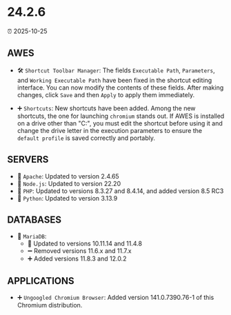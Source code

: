 # 24.2.6

⏰ 2025-10-25

## AWES
- 🛠️ `Shortcut Toolbar Manager`: The fields `Executable Path`, `Parameters`, and `Working Executable Path` have been fixed in the shortcut editing interface. You can now modify the contents of these fields. After making changes, click `Save` and then `Apply` to apply them immediately.

- ➕ `Shortcuts`: New shortcuts have been added.
Among the new shortcuts, the one for launching `chromium` stands out. If AWES is installed on a drive other than "C:\", you must edit the shortcut before using it and change the drive letter in the execution parameters to ensure the `default profile` is saved correctly and portably.

## SERVERS
- 🔄 `Apache`: Updated to version 2.4.65  
- 🔄 `Node.js`: Updated to version 22.20  
- 🔄 `PHP`: Updated to versions 8.3.27 and 8.4.14, and added version 8.5 RC3  
- 🔄 `Python`: Updated to version 3.13.9  

## DATABASES
- 🔄 `MariaDB`:  
    - 🔄 Updated to versions 10.11.14 and 11.4.8  
    - ➖ Removed versions 11.6.x and 11.7.x  
    - ➕ Added versions 11.8.3 and 12.0.2  

## APPLICATIONS
- ➕ `Ungoogled Chromium Browser`: Added version 141.0.7390.76-1 of this Chromium distribution.
